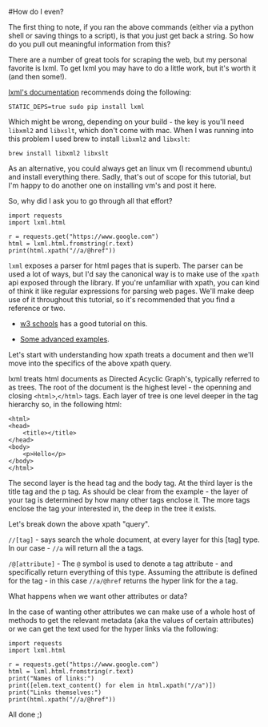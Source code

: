 #How do I even?

The first thing to note, if you ran the above commands (either via a python shell or saving things to a script), is that you just get back a string.  So how do you pull out meaningful information from this?

There are a number of great tools for scraping the web, but my personal favorite is lxml.  To get lxml you may have to do a little work, but it's worth it (and then some!).  

[lxml's documentation](http://lxml.de/installation.html) recommends doing the following:

`STATIC_DEPS=true sudo pip install lxml`

Which might be wrong, depending on your build - the key is you'll need `libxml2` and `libxslt`, which don't come with mac.  When I was running into this problem I used brew to install `libxml2` and `libxslt`:

`brew install libxml2 libxslt`

As an alternative, you could always get an linux vm (I recommend ubuntu) and install everything there.  Sadly, that's out of scope for this tutorial, but I'm happy to do another one on installing vm's and post it here.  

So, why did I ask you to go through all that effort?

```
import requests
import lxml.html

r = requests.get("https://www.google.com")
html = lxml.html.fromstring(r.text)
print(html.xpath("//a/@href"))
```

`lxml` exposes a parser for html pages that is superb.  The parser can be used a lot of ways, but I'd say the canonical way is to make use of the `xpath` api exposed through the library.  If you're unfamiliar with xpath, you can kind of think it like regular expressions for parsing web pages.  We'll make deep use of it throughout this tutorial, so it's recommended that you find a reference or two.

* [w3 schools](http://www.w3schools.com/xsl/xpath_intro.asp) has a good tutorial on this.  

* [Some advanced examples](https://renderman.pixar.com/resources/current/RenderMan/xPathExamples.html).

Let's start with understanding how xpath treats a document and then we'll move into the specifics of the above xpath query.  

lxml treats html documents as Directed Acyclic Graph's, typically referred to as trees.  The root of the document is the highest level - the openning and closing `<html>`,`</html>` tags.  Each layer of tree is one level deeper in the tag hierarchy so, in the following html:

```
<html>
<head>
	<title></title>
</head>
<body>
	<p>Hello</p>
</body>
</html>
```

The second layer is the head tag and the body tag.  At the third layer is the title tag and the p tag.  As should be clear from the example - the layer of your tag is determined by how many other tags enclose it.  The more tags enclose the tag your interested in, the deep in the tree it exists.

Let's break down the above xpath "query".

`//[tag]` - says search the whole document, at every layer for this [tag] type.  In our case - `//a` will return all the a tags.  

`/@[attribute]` - The `@` symbol is used to denote a tag attribute - and specifically return everything of this type.  Assuming the attribute is defined for the tag - in this case `//a/@href` returns the hyper link for the a tag.

What happens when we want other attributes or data?  

In the case of wanting other attributes we can make use of a whole host of methods to get the relevant metadata (aka the values of certain attributes) or we can get the text used for the hyper links via the following:

```
import requests
import lxml.html

r = requests.get("https://www.google.com")
html = lxml.html.fromstring(r.text)
print("Names of links:")
print([elem.text_content() for elem in html.xpath("//a")])
print("Links themselves:")
print(html.xpath("//a/@href"))
```

All done ;)
